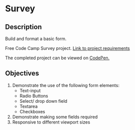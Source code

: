 # Survey 

## Description
Build and format a basic form.

Free Code Camp Survey project. [Link to project requirements](https://www.freecodecamp.org/learn/responsive-web-design/responsive-web-design-projects/build-a-survey-form)

The completed project can be viewed on [CodePen.](https://codepen.io/plaustralcl/full/MWbbBGg)

## Objectives
1. Demonstrate the use of the following form elements:
    * Text-input
    * Radio Buttons
    * Select/ drop down field
    * Textarea
    * Checkboxes
2. Demonstrate making some fields required
3. Responsive to different viewport sizes

